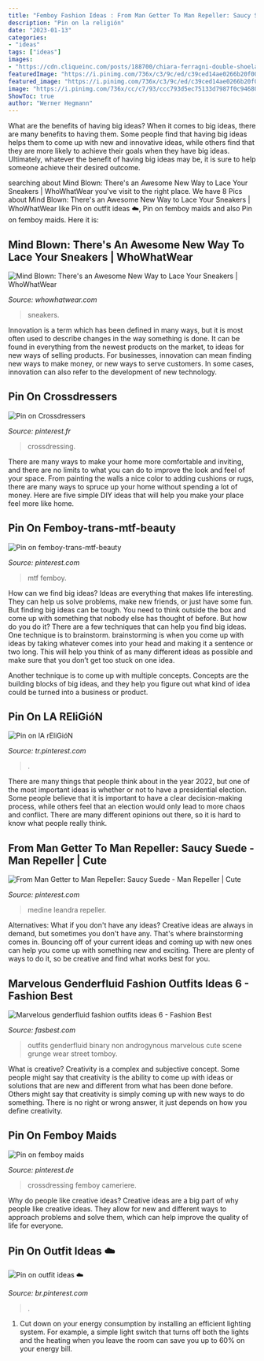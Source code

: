 ```yaml
---
title: "Femboy Fashion Ideas : From Man Getter To Man Repeller: Saucy Suede"
description: "Pin on la religión"
date: "2023-01-13"
categories:
- "ideas"
tags: ["ideas"]
images:
- "https://cdn.cliqueinc.com/posts/188700/chiara-ferragni-double-shoelace-superga-sneakers-188700-1459533291-promo.640x0c.jpg"
featuredImage: "https://i.pinimg.com/736x/c3/9c/ed/c39ced14ae0266b20f00b40fc77381d7.jpg"
featured_image: "https://i.pinimg.com/736x/c3/9c/ed/c39ced14ae0266b20f00b40fc77381d7.jpg"
image: "https://i.pinimg.com/736x/cc/c7/93/ccc793d5ec75133d7987f0c9468039e2.jpg"
ShowToc: true
author: "Werner Hegmann"
---
```



What are the benefits of having big ideas?
When it comes to big ideas, there are many benefits to having them. Some people find that having big ideas helps them to come up with new and innovative ideas, while others find that they are more likely to achieve their goals when they have big ideas. Ultimately, whatever the benefit of having big ideas may be, it is sure to help someone achieve their desired outcome.

	

		
searching about Mind Blown: There&#039;s an Awesome New Way to Lace Your Sneakers | WhoWhatWear you've visit to the right place. We have 8 Pics about Mind Blown: There&#039;s an Awesome New Way to Lace Your Sneakers | WhoWhatWear like Pin on outfit ideas ☁️, Pin on femboy maids and also Pin on femboy maids. Here it is:
		
    
## Mind Blown: There&#039;s An Awesome New Way To Lace Your Sneakers | WhoWhatWear

<img loading=lazy src="https://cdn.cliqueinc.com/posts/188700/chiara-ferragni-double-shoelace-superga-sneakers-188700-1459533291-promo.640x0c.jpg" onerror="this.onerror=null;this.src='https://tse2.mm.bing.net/th?id=OIP.F28nKvn7-HEsSIvGgk2FfwHaJ4&amp;pid=15.1';" alt="Mind Blown: There&#039;s an Awesome New Way to Lace Your Sneakers | WhoWhatWear">

_Source: whowhatwear.com_

>sneakers. 

	

Innovation is a term which has been defined in many ways, but it is most often used to describe changes in the way something is done. It can be found in everything from the newest products on the market, to ideas for new ways of selling products. For businesses, innovation can mean finding new ways to make money, or new ways to serve customers. In some cases, innovation can also refer to the development of new technology.

    
## Pin On Crossdressers

<img loading=lazy src="https://i.pinimg.com/736x/c3/9c/ed/c39ced14ae0266b20f00b40fc77381d7.jpg" onerror="this.onerror=null;this.src='https://tse4.mm.bing.net/th?id=OIP.trxEbr6i2SNoZ_AdAtCqSQHaL2&amp;pid=15.1';" alt="Pin on Crossdressers">

_Source: pinterest.fr_

>crossdressing. 

	

There are many ways to make your home more comfortable and inviting, and there are no limits to what you can do to improve the look and feel of your space. From painting the walls a nice color to adding cushions or rugs, there are many ways to spruce up your home without spending a lot of money. Here are five simple DIY ideas that will help you make your place feel more like home.

    
## Pin On Femboy-trans-mtf-beauty

<img loading=lazy src="https://i.pinimg.com/736x/65/b1/d1/65b1d15ab5ec79f9690a45234e957b4b.jpg" onerror="this.onerror=null;this.src='https://tse2.mm.bing.net/th?id=OIP.eINSJjYaCe91WclLouX6EAHaHa&amp;pid=15.1';" alt="Pin on femboy-trans-mtf-beauty">

_Source: pinterest.com_

>mtf femboy. 

	

How can we find big ideas?
Ideas are everything that makes life interesting. They can help us solve problems, make new friends, or just have some fun. But finding big ideas can be tough. You need to think outside the box and come up with something that nobody else has thought of before. But how do you do it? There are a few techniques that can help you find big ideas. 
One technique is to brainstorm. brainstorming is when you come up with ideas by taking whatever comes into your head and making it a sentence or two long. This will help you think of as many different ideas as possible and make sure that you don’t get too stuck on one idea. 

Another technique is to come up with multiple concepts. Concepts are the building blocks of big ideas, and they help you figure out what kind of idea could be turned into a business or product.

    
## Pin On LA REliGióN

<img loading=lazy src="https://i.pinimg.com/originals/20/5b/13/205b13aa26bd803c461a2ffdb7fd3f79.jpg" onerror="this.onerror=null;this.src='https://tse4.mm.bing.net/th?id=OIP.Zn1c0Rj3Br2FMK9Q1YEqQgHaPP&amp;pid=15.1';" alt="Pin on lA rEliGióN">

_Source: tr.pinterest.com_

>. 

	

There are many things that people think about in the year 2022, but one of the most important ideas is whether or not to have a presidential election. Some people believe that it is important to have a clear decision-making process, while others feel that an election would only lead to more chaos and conflict. There are many different opinions out there, so it is hard to know what people really think.

    
## From Man Getter To Man Repeller: Saucy Suede - Man Repeller | Cute

<img loading=lazy src="https://i.pinimg.com/736x/57/bf/40/57bf4032bffbf7e01a34a86bd28ab61d--classic-dresses-man-repeller.jpg" onerror="this.onerror=null;this.src='https://tse4.mm.bing.net/th?id=OIP.H3Fo6APvAie7tNdXnnWPAgHaLG&amp;pid=15.1';" alt="From Man Getter to Man Repeller: Saucy Suede - Man Repeller | Cute">

_Source: pinterest.com_

>medine leandra repeller. 

	

Alternatives: What if you don't have any ideas?
Creative ideas are always in demand, but sometimes you don't have any. That's where brainstorming comes in. Bouncing off of your current ideas and coming up with new ones can help you come up with something new and exciting. There are plenty of ways to do it, so be creative and find what works best for you.

    
## Marvelous Genderfluid Fashion Outfits Ideas 6 - Fashion Best

<img loading=lazy src="https://www.fasbest.com/wp-content/uploads/2017/06/Marvelous-Genderfluid-Fashion-Outfits-Ideas-6.jpg" onerror="this.onerror=null;this.src='https://tse3.mm.bing.net/th?id=OIP.zgg3ifPQGVozyMsRNq-H7wCwFi&amp;pid=15.1';" alt="Marvelous genderfluid fashion outfits ideas 6 - Fashion Best">

_Source: fasbest.com_

>outfits genderfluid binary non androgynous marvelous cute scene grunge wear street tomboy. 

	

What is creative?
Creativity is a complex and subjective concept. Some people might say that creativity is the ability to come up with ideas or solutions that are new and different from what has been done before. Others might say that creativity is simply coming up with new ways to do something. There is no right or wrong answer, it just depends on how you define creativity.

    
## Pin On Femboy Maids

<img loading=lazy src="https://i.pinimg.com/736x/d0/78/4f/d0784f4cbf436b31bdc97606ab15024e.jpg" onerror="this.onerror=null;this.src='https://tse1.mm.bing.net/th?id=OIP.ZeWFbtvXCxs8EGDWPh3lBgHaJ3&amp;pid=15.1';" alt="Pin on femboy maids">

_Source: pinterest.de_

>crossdressing femboy cameriere. 

	

Why do people like creative ideas?
Creative ideas are a big part of why people like creative ideas. They allow for new and different ways to approach problems and solve them, which can help improve the quality of life for everyone.

    
## Pin On Outfit Ideas ☁️

<img loading=lazy src="https://i.pinimg.com/736x/cc/c7/93/ccc793d5ec75133d7987f0c9468039e2.jpg" onerror="this.onerror=null;this.src='https://tse4.mm.bing.net/th?id=OIP.GN5lIQYQrLhVhDjdPv5CKwHaHa&amp;pid=15.1';" alt="Pin on outfit ideas ☁️">

_Source: br.pinterest.com_

>. 

	

1. Cut down on your energy consumption by installing an efficient lighting system. For example, a simple light switch that turns off both the lights and the heating when you leave the room can save you up to 60% on your energy bill.

